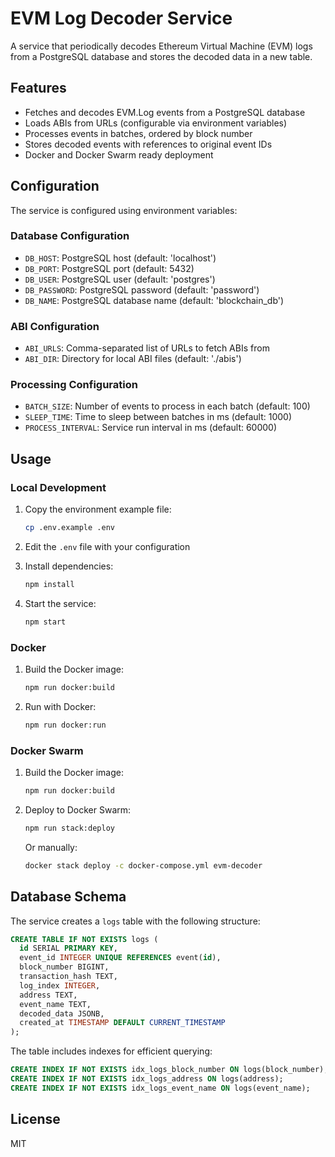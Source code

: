 # EVM Log Decoder Service

A service that periodically decodes Ethereum Virtual Machine (EVM) logs from a PostgreSQL database and stores the decoded data in a new table.

## Features

- Fetches and decodes EVM.Log events from a PostgreSQL database
- Loads ABIs from URLs (configurable via environment variables)
- Processes events in batches, ordered by block number
- Stores decoded events with references to original event IDs
- Docker and Docker Swarm ready deployment

## Configuration

The service is configured using environment variables:

### Database Configuration
- `DB_HOST`: PostgreSQL host (default: 'localhost')
- `DB_PORT`: PostgreSQL port (default: 5432)
- `DB_USER`: PostgreSQL user (default: 'postgres')
- `DB_PASSWORD`: PostgreSQL password (default: 'password')
- `DB_NAME`: PostgreSQL database name (default: 'blockchain_db')

### ABI Configuration
- `ABI_URLS`: Comma-separated list of URLs to fetch ABIs from
- `ABI_DIR`: Directory for local ABI files (default: './abis')

### Processing Configuration
- `BATCH_SIZE`: Number of events to process in each batch (default: 100)
- `SLEEP_TIME`: Time to sleep between batches in ms (default: 1000)
- `PROCESS_INTERVAL`: Service run interval in ms (default: 60000)

## Usage

### Local Development

1. Copy the environment example file:
   ```bash
   cp .env.example .env
   ```

2. Edit the `.env` file with your configuration

3. Install dependencies:
   ```bash
   npm install
   ```

4. Start the service:
   ```bash
   npm start
   ```

### Docker

1. Build the Docker image:
   ```bash
   npm run docker:build
   ```

2. Run with Docker:
   ```bash
   npm run docker:run
   ```

### Docker Swarm

1. Build the Docker image:
   ```bash
   npm run docker:build
   ```

2. Deploy to Docker Swarm:
   ```bash
   npm run stack:deploy
   ```

   Or manually:
   ```bash
   docker stack deploy -c docker-compose.yml evm-decoder
   ```

## Database Schema

The service creates a `logs` table with the following structure:

```sql
CREATE TABLE IF NOT EXISTS logs (
  id SERIAL PRIMARY KEY,
  event_id INTEGER UNIQUE REFERENCES event(id),
  block_number BIGINT,
  transaction_hash TEXT,
  log_index INTEGER,
  address TEXT,
  event_name TEXT,
  decoded_data JSONB,
  created_at TIMESTAMP DEFAULT CURRENT_TIMESTAMP
);
```

The table includes indexes for efficient querying:

```sql
CREATE INDEX IF NOT EXISTS idx_logs_block_number ON logs(block_number);
CREATE INDEX IF NOT EXISTS idx_logs_address ON logs(address);
CREATE INDEX IF NOT EXISTS idx_logs_event_name ON logs(event_name);
```

## License

MIT
